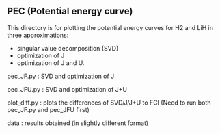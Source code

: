 ## PEC (Potential energy curve)
This directory is for plotting the potential energy curves for H2 and LiH in three approximations:
- singular value decomposition (SVD)
- optimization of J
- optimization of J and U.

pec_JF.py : SVD and optimization of J

pec_JFU.py : SVD and optimization of J+U

plot_diff.py : plots the differences of SVD/J/J+U to FCI (Need to run both pec_JF.py and pec_JFU first)

data : results obtained (in slightly different format)
